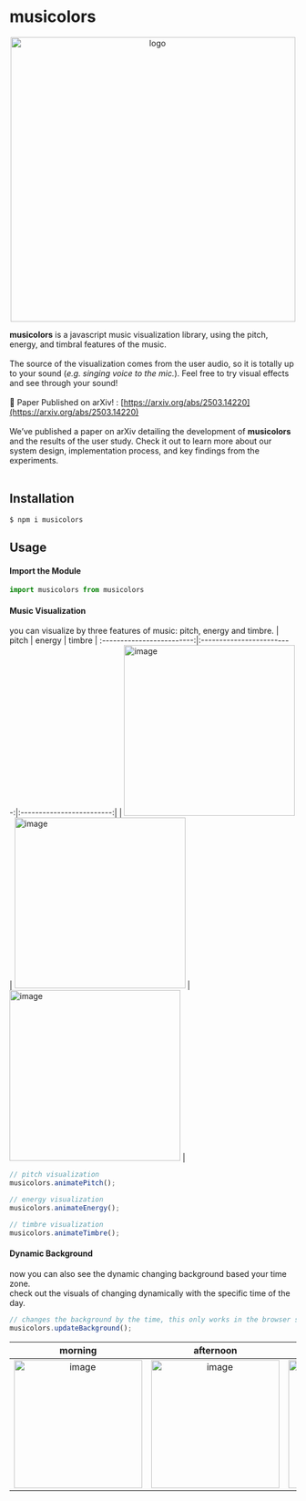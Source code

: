 # musicolors
<p align="center">
<img width="500" alt="logo" src="https://github.com/user-attachments/assets/ac153cc7-1908-41b3-aad0-1fadf6dcb6d0">
</p>

**musicolors** is a javascript music visualization library, using the pitch, energy, and timbral features of the music.
<br><br>
The source of the visualization comes from the user audio, so it is totally up to your sound (*e.g. singing voice to the mic.*). Feel free to try visual effects and see through your sound!
<br><br>
📄 Paper Published on arXiv! : [https://arxiv.org/abs/2503.14220](https://arxiv.org/abs/2503.14220)
<br><br>
We’ve published a paper on arXiv detailing the development of **musicolors** and the results of the user study. Check it out to learn more about our system design, implementation process, and key findings from the experiments.
<br><br>
## Installation

```
$ npm i musicolors
```

## Usage


#### Import the Module
```javascript
import musicolors from musicolors
```


#### Music Visualization
you can visualize by three features of music: pitch, energy and timbre.
| pitch | energy | timbre | 
:-------------------------:|:-------------------------:|:-------------------------:|
| <img width="300" height="300" alt="image" src="https://github.com/ChungHaLee/musicolors/assets/59073612/f9594593-19f9-4d9b-928e-1da2b857c651"> |  <img width="300" height="300" alt="image" src="https://github.com/ChungHaLee/musicolors/assets/59073612/2cd0a4f6-f29f-42cc-b5d8-59810937d67b"> | <img width="300" height="300" alt="image" src="https://github.com/ChungHaLee/musicolors/assets/59073612/1a7e2e77-f1a4-4d6e-bbd4-3d3e703a10bc"> | 

```javascript
// pitch visualization
musicolors.animatePitch();

// energy visualization
musicolors.animateEnergy();

// timbre visualization
musicolors.animateTimbre();
```

#### Dynamic Background
now you can also see the dynamic changing background based your time zone.
<br>
check out the visuals of changing dynamically with the specific time of the day.
<br>

```javascript
// changes the background by the time, this only works in the browser settings.
musicolors.updateBackground();
```

| morning | afternoon | evening | night |
:-------------------------:|:-------------------------:|:-------------------------:|:-------------------------:|
| <img width="225" height="225" alt="image" src="https://github.com/ChungHaLee/musicolors/assets/59073612/c1c11986-edd1-48b0-b1e6-8b364aa9bf08"> |  <img width="225" height="225" alt="image" src="https://github.com/ChungHaLee/musicolors/assets/59073612/51317d15-4059-4931-a37b-04f7833367f8"> | <img width="225" height="225" alt="image" src="https://github.com/ChungHaLee/musicolors/assets/59073612/fab0e085-f779-448a-9eef-63ab8f5a0bd7"> | <img width="225" height="225" alt="image" src="https://github.com/ChungHaLee/musicolors/assets/59073612/36f0377e-eae2-49e9-a5f0-913cdb8db61f"> | 
